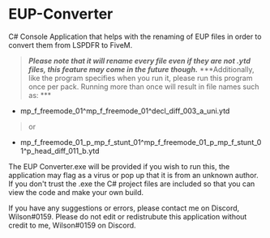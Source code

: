 # EUP-Converter
C# Console Application that helps with the renaming of EUP files in order to convert them from LSPDFR to FiveM.

> ***Please note that it will rename every file even if they are not .ytd files, this feature may come in the future though.***
> ***Additionally, like the program specifies when you run it, please run this program once per pack. Running more than once will result in file names such as: ***
* mp_f_freemode_01^mp_f_freemode_01^decl_diff_003_a_uni.ytd
> or
* mp_f_freemode_01_p_mp_f_stunt_01^mp_f_freemode_01_p_mp_f_stunt_01^p_head_diff_011_b.ytd


The EUP Converter.exe will be provided if you wish to run this, the application may flag as a virus or pop up that it is from an unknown author. If you don't trust the .exe the C# project files are included so that you can view the code and make your own build.

If you have any suggestions or errors, please contact me on Discord, Wilson#0159.
Please do not edit or redistrubute this application without credit to me, Wilson#0159 on Discord.
